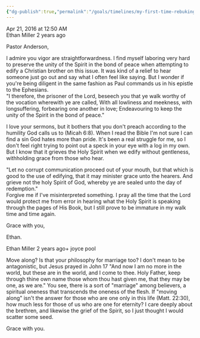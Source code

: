 ```yaml
---
{"dg-publish":true,"permalink":"/goals/timelines/my-first-time-rebuking-pastor-anderson/","title":"My first time rebuking Pastor Anderson","created":"","updated":""}
---
```



Apr 21, 2016 at 12:50 AM  
Ethan Miller
2 years ago

Pastor Anderson, 

I admire you vigor are straightforwardness. I find myself laboring very hard to preserve the unity of the Spirit in the bond of peace when attempting to edify a Christian brother on this issue. It was kind of a relief to hear someone just go out and say what I often feel like saying. But I wonder if you're being diligent in the same fashion as Paul commands us in his epistle to the Ephesians.  
"I therefore, the prisoner of the Lord, beseech you that ye walk worthy of the vocation wherewith ye are called, With all lowliness and meekness, with longsuffering, forbearing one another in love; Endeavouring to keep the unity of the Spirit in the bond of peace."

I love your sermons, but it bothers that you don't preach according to the humility God calls us to (Micah 6:8). When I read the Bible I'm not sure I can find a sin God hates more than pride. It's been a real struggle for me, so I don't feel right trying to point out a speck in your eye with a log in my own. But I know that it grieves the Holy Spirit when we edify without gentleness, withholding grace from those who hear. 

"Let no corrupt communication proceed out of your mouth, but that which is good to the use of edifying, that it may minister grace unto the hearers. And grieve not the holy Spirit of God, whereby ye are sealed unto the day of redemption."  
Forgive me if I've misinterpreted something. I pray all the time that the Lord would protect me from error in hearing what the Holy Spirit is speaking through the pages of His Book, but I still prove to be immature in my walk time and time again. 

Grace with you, 

Ethan.﻿ 

Ethan Miller
2 years ago+
joyce pool

Move along? Is that your philosophy for marriage too? I don't mean to be antagonistic, but Jesus prayed in John 17 "And now I am no more in the world, but these are in the world, and I come to thee. Holy Father, keep through thine own name those whom thou hast given me, that they may be one, as we are." You see, there is a sort of "marriage" among believers, a spiritual oneness that transcends the oneness of the flesh. If "moving along" isn't the answer for those who are one only in this life (Matt. 22:30), how much less for those of us who are one for eternity? I care deeply about the brethren, and likewise the grief of the Spirit, so I just thought I would scatter some seed. 

Grace with you.﻿
